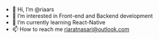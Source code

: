 - 👋 Hi, I’m @riaars
- 👀 I’m interested in Front-end and Backend development
- 🌱 I’m currently learning React-Native
- 📫 How to reach me riaratnasari@outlook.com

<!---
riaars/riaars is a ✨ special ✨ repository because its `README.md` (this file) appears on your GitHub profile.
You can click the Preview link to take a look at your changes.
--->
